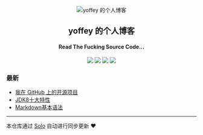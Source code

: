<p align="center"><img alt="yoffey 的个人博客" src="https://static.b3log.org/images/brand/solo-32.png"></p><h2 align="center">
yoffey 的个人博客
</h2>

<h4 align="center">Read The Fucking Source Code...</h4>
<p align="center"><a title="yoffey 的个人博客" target="_blank" href="https://github.com/yoffey/solo-blog"><img src="https://img.shields.io/github/last-commit/yoffey/solo-blog.svg?style=flat-square&color=FF9900"></a>
<a title="GitHub repo size in bytes" target="_blank" href="https://github.com/yoffey/solo-blog"><img src="https://img.shields.io/github/repo-size/yoffey/solo-blog.svg?style=flat-square"></a>
<a title="Solo Version" target="_blank" href="https://github.com/b3log/solo/releases"><img src="https://img.shields.io/badge/solo-3.6.4-f1e05a.svg?style=flat-square&color=blueviolet"></a>
<a title="Hits" target="_blank" href="https://github.com/b3log/hits"><img src="https://hits.b3log.org/yoffey/solo-blog.svg"></a></p>

### 最新

* [我在 GitHub 上的开源项目](https://yoffey.club/my-github-repos)
* [JDK8十大特性](https://yoffey.club/articles/2018/12/22/1567131133605.html)
* [Markdown基本语法](https://yoffey.club/articles/2018/12/20/1567131134169.html)



---

本仓库通过 [Solo](https://github.com/b3log/solo) 自动进行同步更新 ❤️ 